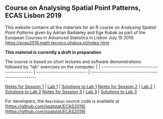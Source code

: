 ## Course on Analysing Spatial Point Patterns, ECAS Lisbon 2019

This website contains all the materials for an R course on
_Analysing Spatial Point Patterns_ given by Adrian Baddeley and Ege Rubak as part of the European Courses in Advanced Statistics in Lisbon July 15 2019.
<https://ecas2019.math.tecnico.ulisboa.pt/index.html>

**This material is currently a draft in preparation**

The course is based on short lectures and software demonstrations followed by "lab" exercises on the computer.
                                            |                            |
------------------------------------------- | -------------------------- | --------------------------------------------------
					    
[Notes for Session 1](./notes/notes01.html) | [Lab 1](./labs/lab01.html) | [Solutions to Lab 1](./solutions/solution01.html)
[Notes for Session 2](./notes/notes02.html) | [Lab 2](./labs/lab02.html) | [Solutions to Lab 2](./solutions/solution02.html)
[Notes for Session 3](./notes/notes03.html) | [Lab 3](./labs/lab03.html) | [Solutions to Lab 3](./solutions/solution03.html)

For developers, the `Rmarkdown` source code is available at
[https://github.com/spatstat/ECAS2019](https://github.com/spatstat/ECAS2019)


